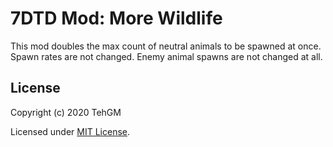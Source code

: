 # 7DTD Mod: More Wildlife
This mod doubles the max count of neutral animals to be spawned at once. Spawn rates are not changed. Enemy animal spawns are not changed at all.

## License
Copyright (c) 2020 TehGM 

Licensed under [MIT License](../LICENSE).